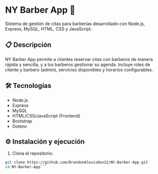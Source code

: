 # NY Barber App 💈

Sistema de gestión de citas para barberías desarrollado con Node.js, Express, MySQL, HTML, CSS y JavaScript.

## 📋 Descripción

NY Barber App permite a clientes reservar citas con barberos de manera rápida y sencilla, y a los barberos gestionar su agenda. Incluye roles de cliente y barbero (admin), servicios disponibles y horarios configurables.

## 🛠️ Tecnologías

- Node.js
- Express
- MySQL
- HTML/CSS/JavaScript (Frontend)
- Bootstrap
- Dotenv

## ⚙️ Instalación y ejecución

1. Clona el repositorio:
```bash
git clone https://github.com/BrandonAlexisDev22/NY-Barber-App.git
cd NY-Barber-App```
